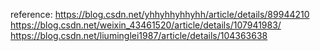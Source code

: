 reference: 
https://blog.csdn.net/yhhyhhyhhyhh/article/details/89944210
https://blog.csdn.net/weixin_43461520/article/details/107941983/
https://blog.csdn.net/liuminglei1987/article/details/104363638